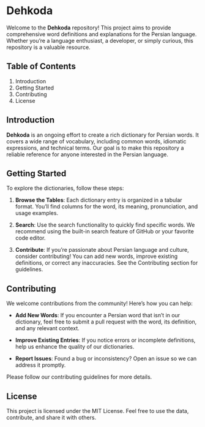 <h1>Dehkoda</h1>
<p>Welcome to the <strong>Dehkoda</strong> repository! This project aims to provide comprehensive word definitions and explanations for the Persian language. Whether you’re a language enthusiast, a developer, or simply curious, this repository is a valuable resource.</p>
<h2>Table of Contents</h2>
<ol>
<li>Introduction</li>
<li>Getting Started</li>
<li>Contributing</li>
<li>License</li>
</ol>
<h2>Introduction</h2>
<p><strong>Dehkoda</strong> is an ongoing effort to create a rich dictionary for Persian words. It covers a wide range of vocabulary, including common words, idiomatic expressions, and technical terms. Our goal is to make this repository a reliable reference for anyone interested in the Persian language.</p>
<h2>Getting Started</h2>
<p>To explore the dictionaries, follow these steps:</p>
<ol>
<li>
<p><strong>Browse the Tables</strong>: Each dictionary entry is organized in a tabular format. You’ll find columns for the word, its meaning, pronunciation, and usage examples.</p>
</li>
<li>
<p><strong>Search</strong>: Use the search functionality to quickly find specific words. We recommend using the built-in search feature of GitHub or your favorite code editor.</p>
</li>
<li>
<p><strong>Contribute</strong>: If you’re passionate about Persian language and culture, consider contributing! You can add new words, improve existing definitions, or correct any inaccuracies. See the Contributing section for guidelines.</p>
</li>
</ol>
<h2>Contributing</h2>
<p>We welcome contributions from the community! Here’s how you can help:</p>
<ul>
<li>
<p><strong>Add New Words</strong>: If you encounter a Persian word that isn’t in our dictionary, feel free to submit a pull request with the word, its definition, and any relevant context.</p>
</li>
<li>
<p><strong>Improve Existing Entries</strong>: If you notice errors or incomplete definitions, help us enhance the quality of our dictionaries.</p>
</li>
<li>
<p><strong>Report Issues</strong>: Found a bug or inconsistency? Open an issue so we can address it promptly.</p>
</li>
</ul>
<p>Please follow our contributing guidelines for more details.</p>
<h2>License</h2>
<p>This project is licensed under the MIT License. Feel free to use the data, contribute, and share it with others.</p>
